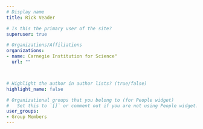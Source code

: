 ```yaml
---
# Display name
title: Rick Veader

# Is this the primary user of the site?
superuser: true

# Organizations/Affiliations
organizations:
- name: Carnegie Institution for Science"
  url: ""



# Highlight the author in author lists? (true/false)
highlight_name: false

# Organizational groups that you belong to (for People widget)
#   Set this to `[]` or comment out if you are not using People widget.
user_groups:
- Group Members
---
```

